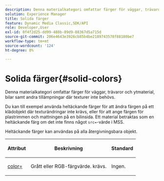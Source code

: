 ```yaml
---
description: Denna materialkategori omfattar färger för väggar, trävaror och ytmaterial, bilar samt andra tillämpningar där texturer inte behövs.
solution: Experience Manager
title: Solida färger
feature: Dynamic Media Classic,SDK/API
role: Developer,User
exl-id: 0f4f2d25-dd99-488b-89d9-88367d5a715d
source-git-commit: 206e4643e3926cb85b4be2189743578f88180be7
workflow-type: tm+mt
source-wordcount: '124'
ht-degree: 0%

---
```


# Solida färger{#solid-colors}

Denna materialkategori omfattar färger för väggar, trävaror och ytmaterial, bilar samt andra tillämpningar där texturer inte behövs.

Du kan till exempel använda heltäckande färger för att ändra färgen på ett klädobjekt där texturändringar inte krävs, eller för att ange färgen för plastrimmen och mattningen på en bilinsida. Ett material betraktas som en heltäckande färg om det inte finns något `src=`-värde i MSS.

Heltäckande färger kan användas på alla återgivningsbara objekt.

<table id="table_9245240311A44659A74C7A5EDD7D1503"> 
 <thead> 
  <tr> 
   <th colname="col1" class="entry"> <p>Attribut </p> </th> 
   <th colname="col2" class="entry"> <p>Beskrivning </p> </th> 
   <th colname="col3" class="entry"> <p>Standard </p> </th> 
  </tr> 
 </thead>
 <tbody> 
  <tr> 
   <td colname="col1"> <p> <a href="../../../../../../ir-api/http-protocol/image-rendering-api-ref/c-ir-http-protocol-ref/c-ir-http-protocol-command-reference/r-ir-http-color.md#reference-ea3cba9edfe94dbab86d8f123a9ed0aa" type="reference" format="dita" scope="local"> <span class="codeph"> color=  </span> </a> </p> </td> 
   <td colname="col2"> <p> Grått eller RGB-färgvärde. krävs. </p> </td> 
   <td colname="col3"> <p>Ingen. </p> </td> 
  </tr> 
 </tbody> 
</table>
